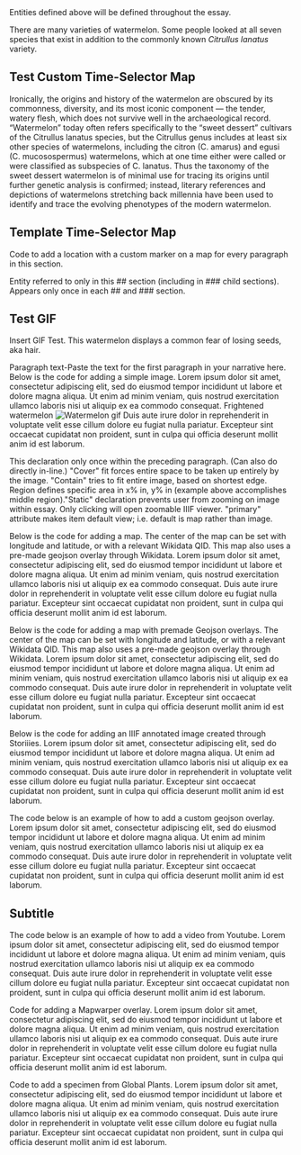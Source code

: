 <param ve-config
       title="Watermelon Test Narrative"
       banner="https://upload.wikimedia.org/wikipedia/commons/thumb/f/f9/Cherry20190331105300.jpg/1024px-Cherry20190331105300.jpg"
       layout="vtl"
       num-maps="x"
       num-specimens="x"
       num-images="x"
       num-primary-sources="x"
       author="Names of Authors">

<param title="Watermelon" eid="Q38645">
<param title="_Citrullus lanatus_" eid="Q17507129">
Entities defined above will be defined throughout the essay.

There are many varieties of watermelon. Some people looked at all seven species that exist in addition to the commonly known _Citrullus lanatus_ variety.
<param ve-image
    title="Watermelon species"
    url="https://scitechdaily.com/images/Watermelon-Diversity.jpg"
    attribution="SciTechDaily"
    fit="contain">
<param ve-image
    url="https://scitechdaily.com/images/Cultivated-Watermelon-Wild-Relatives.jpg"
    title="Watermelon varieties"
    attribution="SciTechDaily"
    fit="contain">
<param ve-map basemap="Esri_WorldPhysical" center="0,50">


## Test Custom Time-Selector Map

<param ve-map time-selector="4000 BCE:2000" basemap="Esri_WorldPhysical" center="25,50" zoom="2" hide-labels>
<param ve-map-layer geojson active url="https://raw.githubusercontent.com/may-wang/test/master/distribution.json" title="Distribution">
<param title="Quseir al-Qadim" eid="Q57477018" fill="#dcffc7">

Ironically, the origins and history of the watermelon are obscured by its commonness, diversity, and its most iconic component — the tender, watery flesh, which does not survive well in the archaeological record. “Watermelon” today often refers specifically to the “sweet dessert” cultivars of the Citrullus lanatus species, but the Citrullus genus includes at least six other species of watermelons, including the citron (C. amarus) and egusi (C. mucosospermus) watermelons, which at one time either were called or were classified as subspecies of C. lanatus.  Thus the taxonomy of the sweet dessert watermelon is of minimal use for tracing its origins until further genetic analysis is confirmed; instead, literary references and depictions of watermelons stretching back millennia have been used to identify and trace the evolving phenotypes of the modern watermelon.

## Template Time-Selector Map

<param ve-map time-selector="7300 BCE:0" basemap="Esri_WorldPhysical" center="25,50" zoom="1" hide-labels>
<param ve-map-layer geojson active url="https://raw.githubusercontent.com/may-wang/visual-essays/master/docs/geojson/cities.json" date-field="inception" title="Cities">

Code to add a location with a custom marker on a map for every paragraph in this section.
<param title="Washington, D. C." eid="Q61" fill="#FF0000" marker-symbol="landmark">
Entity referred to only in this ## section (including in ### child sections). Appears only once in each ## and ### section.

## Test GIF
Insert GIF Test. This watermelon displays a common fear of losing seeds, aka hair.
<param ve-image
title="Watermelon gif"
url="https://media3.giphy.com/media/yeMg2ckHHvrOw/giphy.gif"
fit="contain">

Paragraph text-Paste the text for the first paragraph in your narrative here. Below is the code for adding a simple image. Lorem ipsum dolor sit amet, consectetur adipiscing elit, sed do eiusmod tempor incididunt ut labore et dolore magna aliqua. Ut enim ad minim veniam, quis nostrud exercitation ullamco laboris nisi ut aliquip ex ea commodo consequat. Frightened watermelon ![Watermelon gif](https://media3.giphy.com/media/yeMg2ckHHvrOw/giphy.gif) Duis aute irure dolor in reprehenderit in voluptate velit esse cillum dolore eu fugiat nulla pariatur. Excepteur sint occaecat cupidatat non proident, sunt in culpa qui officia deserunt mollit anim id est laborum.
<param ve-image
static
title="Tidal basin cherry blossom" url="https://upload.wikimedia.org/wikipedia/commons/2/2a/Tidal_basin_cherry_blossom_closeup.JPG"
       fit="cover"
       region="pct:25,25,50,50"
       attribution="Wikimedia Commons">
This declaration only once within the preceding paragraph. (Can also do directly in-line.) "Cover" fit forces entire space to be taken up entirely by the image. "Contain" tries to  fit entire image, based on shortest edge. Region defines specific area in  x% in, y% in (example above accomplishes middle region)."Static" declaration prevents user from zooming on image within essay. Only clicking will open zoomable IIIF viewer.
<param ve-map primary center="Q61">
"primary" attribute makes item default view;  i.e. default is map rather than image.

Below is the code for adding a map. The center of the map can be set with longitude and latitude, or with a relevant Wikidata QID. This map also uses a pre-made geojson overlay through Wikidata. Lorem ipsum dolor sit amet, consectetur adipiscing elit, sed do eiusmod tempor incididunt ut labore et dolore magna aliqua. Ut enim ad minim veniam, quis nostrud exercitation ullamco laboris nisi ut aliquip ex ea commodo consequat. Duis aute irure dolor in reprehenderit in voluptate velit esse cillum dolore eu fugiat nulla pariatur. Excepteur sint occaecat cupidatat non proident, sunt in culpa qui officia deserunt mollit anim id est laborum.
<param ve-map center="Q17" zoom="5" basemap="Esri_WorldPhysical">

Below is the code for adding a map with premade Geojson overlays. The center of the map can be set with longitude and latitude, or with a relevant Wikidata QID. This map also uses a pre-made geojson overlay through Wikidata. Lorem ipsum dolor sit amet, consectetur adipiscing elit, sed do eiusmod tempor incididunt ut labore et dolore magna aliqua. Ut enim ad minim veniam, quis nostrud exercitation ullamco laboris nisi ut aliquip ex ea commodo consequat. Duis aute irure dolor in reprehenderit in voluptate velit esse cillum dolore eu fugiat nulla pariatur. Excepteur sint occaecat cupidatat non proident, sunt in culpa qui officia deserunt mollit anim id est laborum.
<param ve-map prefer-geojson center="Q17" zoom="5" basemap="Esri_WorldPhysical">
<param title="Italy" eid="Q38">
<param title="Iran" eid="Q794">

Below is the code for adding an IIIF annotated image created through Storiiies. Lorem ipsum dolor sit amet, consectetur adipiscing elit, sed do eiusmod tempor incididunt ut labore et dolore magna aliqua. Ut enim ad minim veniam, quis nostrud exercitation ullamco laboris nisi ut aliquip ex ea commodo consequat. Duis aute irure dolor in reprehenderit in voluptate velit esse cillum dolore eu fugiat nulla pariatur. Excepteur sint occaecat cupidatat non proident, sunt in culpa qui officia deserunt mollit anim id est laborum.
<param ve-storiiies id="fc1dn">

The code below is an example of how to add a custom geojson overlay. Lorem ipsum dolor sit amet, consectetur adipiscing elit, sed do eiusmod tempor incididunt ut labore et dolore magna aliqua. Ut enim ad minim veniam, quis nostrud exercitation ullamco laboris nisi ut aliquip ex ea commodo consequat. Duis aute irure dolor in reprehenderit in voluptate velit esse cillum dolore eu fugiat nulla pariatur. Excepteur sint occaecat cupidatat non proident, sunt in culpa qui officia deserunt mollit anim id est laborum.
<param ve-map center="26.8206, 30.8025" 
    zoom="4"
    basemap="Esri_WorldPhysical">
<param ve-map-layer geojson 
    url="https://github.com/may-wang/test/blob/master/timemap.json" 
    title="Early distribution of watermelons" 
    fill="#FF0000" >

## Subtitle

The code below is an example of how to add a video from Youtube. Lorem ipsum dolor sit amet, consectetur adipiscing elit, sed do eiusmod tempor incididunt ut labore et dolore magna aliqua. Ut enim ad minim veniam, quis nostrud exercitation ullamco laboris nisi ut aliquip ex ea commodo consequat. Duis aute irure dolor in reprehenderit in voluptate velit esse cillum dolore eu fugiat nulla pariatur. Excepteur sint occaecat cupidatat non proident, sunt in culpa qui officia deserunt mollit anim id est laborum.
<param ve-video id="jk0ic0D0MRo" title="Hanami">

Code for adding a Mapwarper overlay. Lorem ipsum dolor sit amet, consectetur adipiscing elit, sed do eiusmod tempor incididunt ut labore et dolore magna aliqua. Ut enim ad minim veniam, quis nostrud exercitation ullamco laboris nisi ut aliquip ex ea commodo consequat. Duis aute irure dolor in reprehenderit in voluptate velit esse cillum dolore eu fugiat nulla pariatur. Excepteur sint occaecat cupidatat non proident, sunt in culpa qui officia deserunt mollit anim id est laborum.
<param ve-map center="38.88,-77.03" zoom="14">
<param ve-map-layer mapwarper title="Cherry festival map" mapwarper-id="37798" active>

Code to add a specimen from Global Plants. Lorem ipsum dolor sit amet, consectetur adipiscing elit, sed do eiusmod tempor incididunt ut labore et dolore magna aliqua. Ut enim ad minim veniam, quis nostrud exercitation ullamco laboris nisi ut aliquip ex ea commodo consequat. Duis aute irure dolor in reprehenderit in voluptate velit esse cillum dolore eu fugiat nulla pariatur. Excepteur sint occaecat cupidatat non proident, sunt in culpa qui officia deserunt mollit anim id est laborum.
<param ve-plant-specimen eid="Q12844029" max="1" reverse="true">

